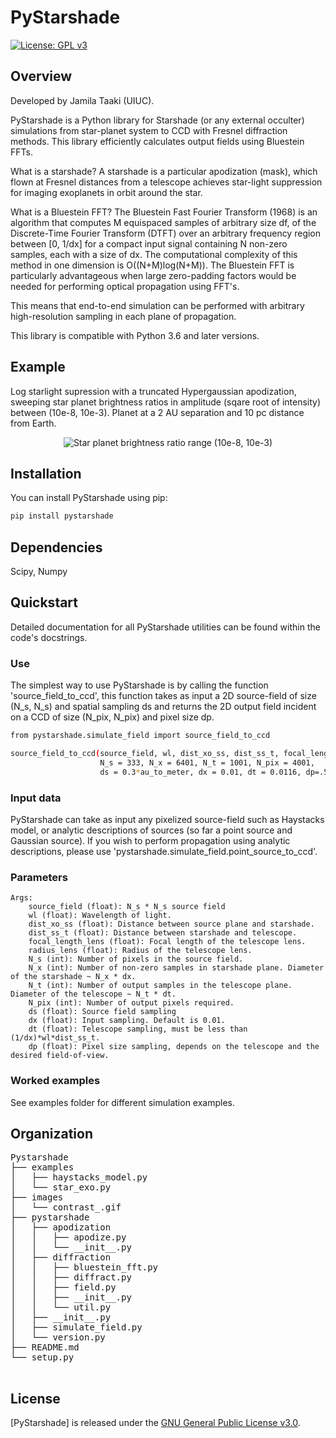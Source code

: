 # PyStarshade

[![License: GPL v3](https://img.shields.io/badge/License-GPLv3-blue.svg)](https://www.gnu.org/licenses/gpl-3.0)

## Overview

Developed by Jamila Taaki (UIUC).

PyStarshade is a Python library for Starshade (or any external occulter) simulations from star-planet system to CCD with Fresnel diffraction methods. This library efficiently calculates output fields using Bluestein FFTs.

What is a starshade? A starshade is a particular apodization (mask), which flown at Fresnel distances from a telescope achieves star-light suppression for imaging exoplanets in orbit around the star. 

What is a Bluestein FFT? The Bluestein Fast Fourier Transform (1968) is an algorithm that computes M equispaced samples of arbitrary size df, of the Discrete-Time Fourier Transform (DTFT) over an arbitrary frequency region between [0, 1/dx] for a compact input signal containing N non-zero samples, each with a size of dx. The computational complexity of this method in one dimension is O((N+M)log(N+M)). The Bluestein FFT is particularly advantageous when large zero-padding factors would be needed for performing optical propagation using FFT's.

This means that end-to-end simulation can be performed with arbitrary high-resolution sampling in each plane of propagation. 

This library is compatible with Python 3.6 and later versions. 


## Example
Log starlight supression with a truncated Hypergaussian apodization, sweeping star planet brightness ratios in amplitude (sqare root of intensity) between (10e-8, 10e-3). Planet at a 2 AU separation and 10 pc distance from Earth. 
<p align="center">
  <img src="images/contrast_.gif" alt="Star planet brightness ratio range (10e-8, 10e-3)">
</p>

## Installation

You can install PyStarshade using pip:

```bash
pip install pystarshade
```

## Dependencies

Scipy, Numpy

## Quickstart
Detailed documentation for all PyStarshade utilities can be found within the code's docstrings.

### Use
The simplest way to use PyStarshade is by calling the function 'source_field_to_ccd', this function
takes as input a 2D source-field of size (N_s, N_s) and spatial sampling ds and returns the 2D output
field incident on a CCD of size (N_pix, N_pix) and pixel size dp. 

```bash
from pystarshade.simulate_field import source_field_to_ccd

source_field_to_ccd(source_field, wl, dist_xo_ss, dist_ss_t, focal_length_lens, radius_lens, 
                    N_s = 333, N_x = 6401, N_t = 1001, N_pix = 4001, 
                    ds = 0.3*au_to_meter, dx = 0.01, dt = 0.0116, dp=.5*1.9e-7)
```

### Input data

PyStarshade can take as input any pixelized source-field such as Haystacks model, or analytic descriptions of sources
(so far a point source and Gaussian source). If you wish to perform propagation using analytic descriptions, please 
use 'pystarshade.simulate_field.point_source_to_ccd'. 

### Parameters
    Args:
        source_field (float): N_s * N_s source field
        wl (float): Wavelength of light.
        dist_xo_ss (float): Distance between source plane and starshade.
        dist_ss_t (float): Distance between starshade and telescope.
        focal_length_lens (float): Focal length of the telescope lens.
        radius_lens (float): Radius of the telescope lens.
        N_s (int): Number of pixels in the source field. 
        N_x (int): Number of non-zero samples in starshade plane. Diameter of the starshade ~ N_x * dx. 
        N_t (int): Number of output samples in the telescope plane. Diameter of the telescope ~ N_t * dt.
        N_pix (int): Number of output pixels required.
        ds (float): Source field sampling
        dx (float): Input sampling. Default is 0.01.
        dt (float): Telescope sampling, must be less than (1/dx)*wl*dist_ss_t.
        dp (float): Pixel size sampling, depends on the telescope and the desired field-of-view. 


### Worked examples

See examples folder for different simulation examples.

## Organization

<pre>
Pystarshade
├── examples
│   ├── haystacks_model.py
│   └── star_exo.py
├── images
│   └── contrast_.gif
├── pystarshade
│   ├── apodization
│   │   ├── apodize.py
│   │   └── __init__.py
│   ├── diffraction
│   │   ├── bluestein_fft.py
│   │   ├── diffract.py
│   │   ├── field.py
│   │   ├── __init__.py
│   │   └── util.py
│   ├── __init__.py
│   ├── simulate_field.py
│   └── version.py
├── README.md
└── setup.py

</pre>

## License

[PyStarshade] is released under the [GNU General Public License v3.0](LICENSE).
